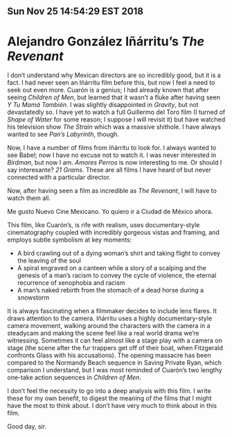 Sun Nov 25 14:54:29 EST 2018
----------------------------
Alejandro González Iñárritu’s _The Revenant_
============================================

I don’t understand why Mexican directors are so incredibly good, but it is a
fact. I had never seen an Iñárritu film before this, but now I feel a need to
seek out even more. Cuarón is a genius; I had already known that after seeing
_Children of Men_, but learned that it wasn’t a fluke after having seen _Y Tu
Mamá También_. I was slightly disappointed in _Gravity_, but not devastatedly
so. I have yet to watch a full Guillermo del Toro film (I turned of _Shape of
Water_ for some reason; I suppose I will revisit it) but have watched his
television show _The Strain_ which was a massive shithole. I have always wanted
to see _Pan’s Labyrinth_, though.

Now, I have a number of films from Iñárritu to look for. I always wanted to see
Babel; now I have no excuse not to watch it. I was never interested in
_Birdman_, but now I am. _Amores Perros_ is now interesting to me. Or should I
say interesante? _21 Grams_. These are all films I have heard of but never
connected with a particular director.

Now, after having seen a film as incredible as _The Revenant_, I will have to
watch them all.

Me gusto Nuevo Cine Mexicano. Yo quiero ir a Ciudad de México ahora.

This film, like Cuarón’s, is rife with realism, uses documentary-style
cinematography coupled with incredibly gorgeous vistas and framing, and employs
subtle symbolism at key moments:

- A bird crawling out of a dying woman’s shirt and taking flight to convey the
  leaving of the soul
- A spiral engraved on a canteen while a story of a scalping and the genesis of
  a man’s racism to convey the cycle of violence, the eternal recurrence of
  xenophobia and racism
- A man’s naked rebirth from the stomach of a dead horse during a snowstorm

It is always fascinating when a filmmaker decides to include lens flares. It
draws attention to the camera. Iñárritu uses a highly documentary-style camera
movement, walking around the characters with the camera in a steadycam and
making the scene feel like a real world drama we’re witnessing. Sometimes it can
feel almost like a stage play with a camera on stage (the scene after the fur
trappers get off of their boat, when Fitzgerald confronts Glass with his
accusations). The opening massacre has been compared to the Normandy Beach
sequence in Saving Private Ryan, which comparison I understand, but I was most
reminded of Cuarón’s two lengthy one-take action sequences in _Children of Men_.

I don’t feel the necessity to go into a deep analysis with this film. I write
these for my own benefit, to digest the meaning of the films that I might have
the most to think about. I don’t have very much to think about in this film.

Good day, sir.
